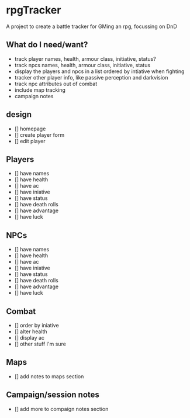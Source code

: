 # rpgTracker
A project to create a battle tracker for GMing an rpg, focussing on DnD

## What do I need/want?
- track player names, health, armour class, initiative, status?
- track npcs names, health, armour class, initiative, status
- display the players and npcs in a list ordered by intiative when fighting
- tracker other player info, like passive perception and darkvision
- track npc attributes out of combat
- include map tracking
- campaign notes

## design
- [] homepage
- [] create player form
- [] edit player

## Players
- [] have names
- [] have health
- [] have ac
- [] have iniative
- [] have status
- [] have death rolls
- [] have advantage
- [] have luck

## NPCs
- [] have names
- [] have health
- [] have ac
- [] have iniative
- [] have status
- [] have death rolls
- [] have advantage
- [] have luck

## Combat
- [] order by iniative
- [] alter health
- [] display ac
- [] other stuff I'm sure

## Maps
- [] add notes to maps section

## Campaign/session notes
- [] add more to compaign notes section
